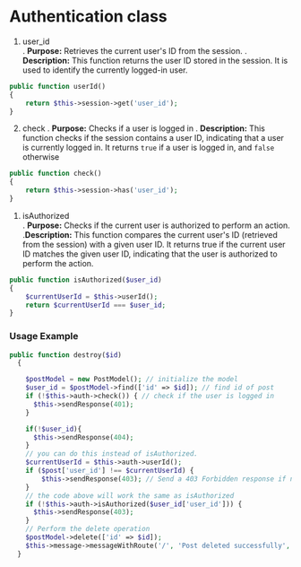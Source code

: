# Authentication class

1. user_id <br >
   . **Purpose:** Retrieves the current user's ID from the session.
   . **Description:** This function returns the user ID stored in the session. It is used to identify the currently logged-in user.

```php
public function userId()
{
    return $this->session->get('user_id');
}
```

2. check <bre>
   . **Purpose:** Checks if a user is logged in
   . **Description:** This function checks if the session contains a user ID, indicating that a user is currently logged in. It returns `true` if a user is logged in, and `false` otherwise

```php
public function check()
{
    return $this->session->has('user_id');
}

```

1. isAuthorized <br>
   . **Purpose:** Checks if the current user is authorized to perform an action.
   .**Description:** This function compares the current user's ID (retrieved from the session) with a given user ID. It returns true if the current user ID matches the given user ID, indicating that the user is authorized to perform the action.

```php
public function isAuthorized($user_id)
{
    $currentUserId = $this->userId();
    return $currentUserId === $user_id;
}
```

### Usage Example

```php
public function destroy($id)
  {

    $postModel = new PostModel(); // initialize the model
    $user_id = $postModel->find(['id' => $id]); // find id of post
    if (!$this->auth->check()) { // check if the user is logged in
      $this->sendResponse(401);
    }

    if(!$user_id){
      $this->sendResponse(404);
    }
    // you can do this instead of isAuthorized.
    $currentUserId = $this->auth->userId();
    if ($post['user_id'] !== $currentUserId) {
        $this->sendResponse(403); // Send a 403 Forbidden response if not authorized
    }
    // the code above will work the same as isAuthorized
    if (!$this->auth->isAuthorized($user_id['user_id'])) {
      $this->sendResponse(403);
    }
    // Perform the delete operation
    $postModel->delete(['id' => $id]);
    $this->message->messageWithRoute('/', 'Post deleted successfully', 'success');
  }
```
